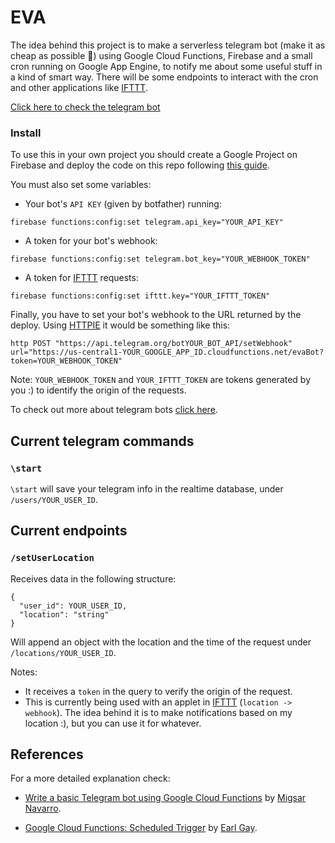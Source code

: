 # EVA

The idea behind this project is to make a serverless telegram bot (make it as cheap as possible 💸) using Google Cloud Functions, Firebase and a small cron running on Google App Engine, to notify me about some useful stuff in a kind of smart way. There will be some endpoints to interact with the cron and other applications like [IFTTT](https://ifttt.com/).

[Click here to check the telegram bot](https://t.me/eva_v1_bot)

### Install

To use this in your own project you should create a Google Project on Firebase and deploy the code on this repo following [this guide](https://firebase.google.com/docs/functions/get-started).

You must also set some variables:
- Your bot's `API KEY` (given by botfather) running:

```
firebase functions:config:set telegram.api_key="YOUR_API_KEY"
```

- A token for your bot's webhook:

```
firebase functions:config:set telegram.bot_key="YOUR_WEBHOOK_TOKEN"
```

- A token for [IFTTT](https://ifttt.com/) requests:

```
firebase functions:config:set ifttt.key="YOUR_IFTTT_TOKEN"
```

Finally, you have to set your bot's webhook to the URL returned by the deploy. Using [HTTPIE](https://httpie.org/) it would be something like this:

```
http POST "https://api.telegram.org/botYOUR_BOT_API/setWebhook" url="https://us-central1-YOUR_GOOGLE_APP_ID.cloudfunctions.net/evaBot?token=YOUR_WEBHOOK_TOKEN"
```

Note: `YOUR_WEBHOOK_TOKEN` and `YOUR_IFTTT_TOKEN` are tokens generated by you :) to identify the origin of the requests.

To check out more about telegram bots [click here](https://core.telegram.org/bots).

## Current telegram commands

### `\start`
`\start` will save your telegram info in the realtime database, under `/users/YOUR_USER_ID`.

## Current endpoints
### `/setUserLocation`
Receives data in the following structure:

```
{
  "user_id": YOUR_USER_ID,
  "location": "string"
}
```

Will append an object with the location and the time of the request under `/locations/YOUR_USER_ID`.

Notes:
- It receives a `token` in the query to verify the origin of the request.
- This is currently being used with an applet in [IFTTT](https://ifttt.com/) (`location -> webhook`).
The idea behind it is to make notifications based on my location :), but you can use it for whatever.

## References

For a more detailed explanation check:
- [Write a basic Telegram bot using Google Cloud Functions](https://chatbotslife.com/write-a-basic-telegram-bot-using-google-cloud-functions-51ab026fe016) by [Migsar Navarro](https://medium.com/@migsarnavarro).

- [Google Cloud Functions: Scheduled Trigger](https://medium.com/@earlg3/google-cloud-functions-scheduled-trigger-915b5fb8310f) by [Earl Gay](https://medium.com/@earlg3).
